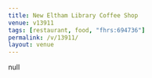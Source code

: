 ```yaml
---
title: New Eltham Library Coffee Shop
venue: v13911
tags: [restaurant, food, "fhrs:694736"]
permalink: /v/13911/
layout: venue
---
```

null
